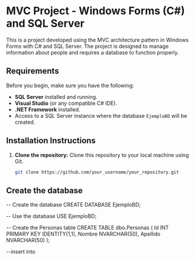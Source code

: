 # MVC Project - Windows Forms (C#) and SQL Server

This is a project developed using the MVC architecture pattern in Windows Forms with C# and SQL Server. The project is designed to manage information about people and requires a database to function properly.

## Requirements

Before you begin, make sure you have the following:

- **SQL Server** installed and running.
- **Visual Studio** (or any compatible C# IDE).
- **.NET Framework** installed.
- Access to a SQL Server instance where the database `EjemploBD` will be created.

## Installation Instructions

1. **Clone the repository:**
   Clone this repository to your local machine using Git.

   ```bash
   git clone https://github.com/your_username/your_repository.git


## Create the database

-- Create the database
CREATE DATABASE EjemploBD;

-- Use the database
USE EjemploBD;

-- Create the Personas table
CREATE TABLE dbo.Personas (
    Id INT PRIMARY KEY IDENTITY(1,1),
    Nombre NVARCHAR(50),
    Apellido NVARCHAR(50)
);

--insert into
